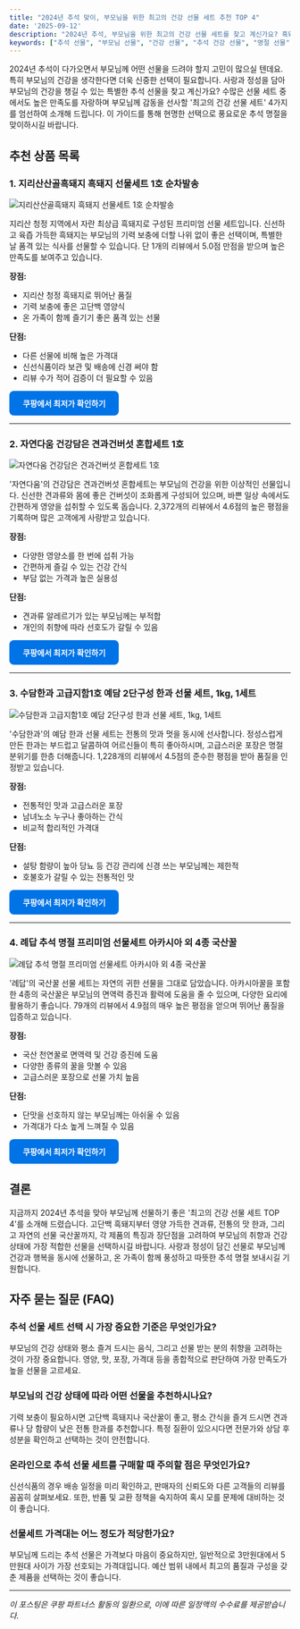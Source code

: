 ```yaml
---
title: "2024년 추석 맞이, 부모님을 위한 최고의 건강 선물 세트 추천 TOP 4"
date: '2025-09-12'
description: "2024년 추석, 부모님을 위한 최고의 건강 선물 세트를 찾고 계신가요? 흑돼지, 견과류, 한과, 국산꿀 등 부모님의 건강과 입맛을 모두 만족시킬 프리미엄 추석 선물 TOP 4를 추천합니다. 현명한 선택으로 행복한 명절을 준비하세요."
keywords: ["추석 선물", "부모님 선물", "건강 선물", "추석 건강 선물", "명절 선물", "추석 선물 세트", "부모님 추석 선물", "2024 추석", "효도 선물", "프리미엄 선물"]
---
```


2024년 추석이 다가오면서 부모님께 어떤 선물을 드려야 할지 고민이 많으실 텐데요. 특히 부모님의 건강을 생각한다면 더욱 신중한 선택이 필요합니다. 사랑과 정성을 담아 부모님의 건강을 챙길 수 있는 특별한 추석 선물을 찾고 계신가요? 수많은 선물 세트 중에서도 높은 만족도를 자랑하며 부모님께 감동을 선사할 '최고의 건강 선물 세트' 4가지를 엄선하여 소개해 드립니다. 이 가이드를 통해 현명한 선택으로 풍요로운 추석 명절을 맞이하시길 바랍니다.

## 추천 상품 목록


### 1. 지리산산골흑돼지 흑돼지 선물세트 1호 순차발송

![지리산산골흑돼지 흑돼지 선물세트 1호 순차발송](https://thumbnail.coupangcdn.com/thumbnails/remote/492x492ex/image/vendor_inventory/image_audit/advertiser/1752037607208/5cb33e0c-8feb-49b6-9335-6d1072d440c3.png)

지리산 청정 지역에서 자란 최상급 흑돼지로 구성된 프리미엄 선물 세트입니다. 신선하고 육즙 가득한 흑돼지는 부모님의 기력 보충에 더할 나위 없이 좋은 선택이며, 특별한 날 품격 있는 식사를 선물할 수 있습니다. 단 1개의 리뷰에서 5.0점 만점을 받으며 높은 만족도를 보여주고 있습니다.

**장점:**
- 지리산 청정 흑돼지로 뛰어난 품질
- 기력 보충에 좋은 고단백 영양식
- 온 가족이 함께 즐기기 좋은 품격 있는 선물

**단점:**
- 다른 선물에 비해 높은 가격대
- 신선식품이라 보관 및 배송에 신경 써야 함
- 리뷰 수가 적어 검증이 더 필요할 수 있음

<a href="https://link.coupang.com/a/cQokTX" target="_blank" rel="noopener sponsored" style="display:inline-block; background-color:#0073e6; color:white; font-weight:bold; padding: 12px 24px; border-radius: 8px; text-align:center; text-decoration: none;">쿠팡에서 최저가 확인하기</a>


---

### 2. 자연다움 건강담은 견과건버섯 혼합세트 1호

![자연다움 건강담은 견과건버섯 혼합세트 1호](https://thumbnail.coupangcdn.com/thumbnails/remote/492x492ex/image/vendor_inventory/6449/baf2a3523fefaeaddef982b8fa0431eb68d46ebdef67cf733a837f45bb34.jpg)

'자연다움'의 건강담은 견과건버섯 혼합세트는 부모님의 건강을 위한 이상적인 선물입니다. 신선한 견과류와 몸에 좋은 건버섯이 조화롭게 구성되어 있으며, 바쁜 일상 속에서도 간편하게 영양을 섭취할 수 있도록 돕습니다. 2,372개의 리뷰에서 4.6점의 높은 평점을 기록하며 많은 고객에게 사랑받고 있습니다.

**장점:**
- 다양한 영양소를 한 번에 섭취 가능
- 간편하게 즐길 수 있는 건강 간식
- 부담 없는 가격과 높은 실용성

**단점:**
- 견과류 알레르기가 있는 부모님께는 부적합
- 개인의 취향에 따라 선호도가 갈릴 수 있음

<a href="https://link.coupang.com/a/cQok5A" target="_blank" rel="noopener sponsored" style="display:inline-block; background-color:#0073e6; color:white; font-weight:bold; padding: 12px 24px; border-radius: 8px; text-align:center; text-decoration: none;">쿠팡에서 최저가 확인하기</a>


---

### 3. 수담한과 고급지함1호 예담 2단구성 한과 선물 세트, 1kg, 1세트

![수담한과 고급지함1호 예담 2단구성 한과 선물 세트, 1kg, 1세트](https://thumbnail.coupangcdn.com/thumbnails/remote/492x492ex/image/vendor_inventory/image_audit/prod/792b2ab9-d8c3-41fa-b62c-925b9d2df9ab_fixing_v2.png)

'수담한과'의 예담 한과 선물 세트는 전통의 맛과 멋을 동시에 선사합니다. 정성스럽게 만든 한과는 부드럽고 달콤하여 어르신들이 특히 좋아하시며, 고급스러운 포장은 명절 분위기를 한층 더해줍니다. 1,228개의 리뷰에서 4.5점의 준수한 평점을 받아 품질을 인정받고 있습니다.

**장점:**
- 전통적인 맛과 고급스러운 포장
- 남녀노소 누구나 좋아하는 간식
- 비교적 합리적인 가격대

**단점:**
- 설탕 함량이 높아 당뇨 등 건강 관리에 신경 쓰는 부모님께는 제한적
- 호불호가 갈릴 수 있는 전통적인 맛

<a href="https://link.coupang.com/a/cQolfS" target="_blank" rel="noopener sponsored" style="display:inline-block; background-color:#0073e6; color:white; font-weight:bold; padding: 12px 24px; border-radius: 8px; text-align:center; text-decoration: none;">쿠팡에서 최저가 확인하기</a>


---

### 4. 례답 추석 명절 프리미엄 선물세트 아카시아 외 4종 국산꿀

![례답 추석 명절 프리미엄 선물세트 아카시아 외 4종 국산꿀](https://thumbnail.coupangcdn.com/thumbnails/remote/492x492ex/image/vendor_inventory/7ed5/bef40f80de6a9e886792ca36d67143b547feceefff7b9e55b0e314125315.jpg)

'례답'의 국산꿀 선물 세트는 자연의 귀한 선물을 그대로 담았습니다. 아카시아꿀을 포함한 4종의 국산꿀은 부모님의 면역력 증진과 활력에 도움을 줄 수 있으며, 다양한 요리에 활용하기 좋습니다. 79개의 리뷰에서 4.9점의 매우 높은 평점을 얻으며 뛰어난 품질을 입증하고 있습니다.

**장점:**
- 국산 천연꿀로 면역력 및 건강 증진에 도움
- 다양한 종류의 꿀을 맛볼 수 있음
- 고급스러운 포장으로 선물 가치 높음

**단점:**
- 단맛을 선호하지 않는 부모님께는 아쉬울 수 있음
- 가격대가 다소 높게 느껴질 수 있음

<a href="https://link.coupang.com/a/cQolpx" target="_blank" rel="noopener sponsored" style="display:inline-block; background-color:#0073e6; color:white; font-weight:bold; padding: 12px 24px; border-radius: 8px; text-align:center; text-decoration: none;">쿠팡에서 최저가 확인하기</a>


## 결론

지금까지 2024년 추석을 맞아 부모님께 선물하기 좋은 '최고의 건강 선물 세트 TOP 4'를 소개해 드렸습니다. 고단백 흑돼지부터 영양 가득한 견과류, 전통의 맛 한과, 그리고 자연의 선물 국산꿀까지, 각 제품의 특징과 장단점을 고려하여 부모님의 취향과 건강 상태에 가장 적합한 선물을 선택하시길 바랍니다. 사랑과 정성이 담긴 선물로 부모님께 건강과 행복을 동시에 선물하고, 온 가족이 함께 풍성하고 따뜻한 추석 명절 보내시길 기원합니다.

## 자주 묻는 질문 (FAQ)


### 추석 선물 세트 선택 시 가장 중요한 기준은 무엇인가요?
부모님의 건강 상태와 평소 즐겨 드시는 음식, 그리고 선물 받는 분의 취향을 고려하는 것이 가장 중요합니다. 영양, 맛, 포장, 가격대 등을 종합적으로 판단하여 가장 만족도가 높을 선물을 고르세요.



### 부모님의 건강 상태에 따라 어떤 선물을 추천하시나요?
기력 보충이 필요하시면 고단백 흑돼지나 국산꿀이 좋고, 평소 간식을 즐겨 드시면 견과류나 당 함량이 낮은 전통 한과를 추천합니다. 특정 질환이 있으시다면 전문가와 상담 후 성분을 확인하고 선택하는 것이 안전합니다.



### 온라인으로 추석 선물 세트를 구매할 때 주의할 점은 무엇인가요?
신선식품의 경우 배송 일정을 미리 확인하고, 판매자의 신뢰도와 다른 고객들의 리뷰를 꼼꼼히 살펴보세요. 또한, 반품 및 교환 정책을 숙지하여 혹시 모를 문제에 대비하는 것이 좋습니다.



### 선물세트 가격대는 어느 정도가 적당한가요?
부모님께 드리는 추석 선물은 가격보다 마음이 중요하지만, 일반적으로 3만원대에서 5만원대 사이가 가장 선호되는 가격대입니다. 예산 범위 내에서 최고의 품질과 구성을 갖춘 제품을 선택하는 것이 좋습니다.


---


*이 포스팅은 쿠팡 파트너스 활동의 일환으로, 이에 따른 일정액의 수수료를 제공받습니다.*


<script type="application/ld+json">{"@context":"https://schema.org","@graph":[{"@type":"BlogPosting","headline":"2024년 추석 맞이, 부모님을 위한 최고의 건강 선물 세트 추천 TOP 4","description":"2024년 추석, 부모님을 위한 최고의 건강 선물 세트를 찾고 계신가요? 흑돼지, 견과류, 한과, 국산꿀 등 부모님의 건강과 입맛을 모두 만족시킬 프리미엄 추석 선물 TOP 4를 추천합니다. 현명한 선택으로 행복한 명절을 준비하세요.","image":"https://example.com/chuseok-main-gift.jpg","author":{"@type":"Person","name":"콘텐츠 전문가"},"publisher":{"@type":"Organization","name":"블로그 이름","logo":{"@type":"ImageObject","url":"https://example.com/logo.png"}},"datePublished":"2025-09-12","dateModified":"2025-09-12","review":[{"@type":"Review","author":{"@type":"Person","name":"콘텐츠 전문가"},"reviewRating":{"@type":"Rating","ratingValue":"5.0","bestRating":"5"},"reviewBody":"지리산 청정 흑돼지로 구성된 프리미엄 선물 세트입니다. 기력 보충에 좋은 고단백 영양식으로, 단 1개의 리뷰에서 5.0점 만점을 받았습니다.","itemReviewed":{"@type":"Product","name":"지리산산골흑돼지 흑돼지 선물세트 1호 순차발송","image":"https://example.com/jirisanpork.jpg","description":"지리산 청정 지역에서 자란 최상급 흑돼지로 구성된 프리미엄 선물 세트입니다. 신선하고 육즙 가득한 흑돼지는 부모님의 기력 보충에 더할 나위 없이 좋은 선택입니다.","brand":{"@type":"Brand","name":"지리산산골흑돼지"},"offers":{"@type":"Offer","priceCurrency":"KRW","price":"44900","availability":"https://schema.org/InStock"},"aggregateRating":{"@type":"AggregateRating","ratingValue":"5.0","ratingCount":"1"}}},{"@type":"Review","author":{"@type":"Person","name":"콘텐츠 전문가"},"reviewRating":{"@type":"Rating","ratingValue":"4.6","bestRating":"5"},"reviewBody":"자연다움의 건강담은 견과건버섯 혼합세트는 다양한 영양소를 간편하게 섭취할 수 있는 실용적인 선물입니다. 2,372개의 리뷰에서 4.6점의 높은 평점을 기록했습니다.","itemReviewed":{"@type":"Product","name":"자연다움 건강담은 견과건버섯 혼합세트 1호","image":"https://example.com/naturalnuts.jpg","description":"신선한 견과류와 몸에 좋은 건버섯이 조화롭게 구성되어 있으며, 바쁜 일상 속에서도 간편하게 영양을 섭취할 수 있도록 돕습니다.","brand":{"@type":"Brand","name":"자연다움"},"offers":{"@type":"Offer","priceCurrency":"KRW","price":"32900","availability":"https://schema.org/InStock"},"aggregateRating":{"@type":"AggregateRating","ratingValue":"4.6","ratingCount":"2372"}}},{"@type":"Review","author":{"@type":"Person","name":"콘텐츠 전문가"},"reviewRating":{"@type":"Rating","ratingValue":"4.5","bestRating":"5"},"reviewBody":"수담한과의 예담 한과 선물 세트는 전통의 맛과 멋을 동시에 선사합니다. 1,228개의 리뷰에서 4.5점의 준수한 평점을 받아 품질을 인정받고 있습니다.","itemReviewed":{"@type":"Product","name":"수담한과 고급지함1호 예담 2단구성 한과 선물 세트, 1kg, 1세트","image":"https://example.com/sudamhangwa.jpg","description":"정성스럽게 만든 한과는 부드럽고 달콤하여 어르신들이 특히 좋아하시며, 고급스러운 포장은 명절 분위기를 한층 더해줍니다.","brand":{"@type":"Brand","name":"수담한과"},"offers":{"@type":"Offer","priceCurrency":"KRW","price":"19510","availability":"https://schema.org/InStock"},"aggregateRating":{"@type":"AggregateRating","ratingValue":"4.5","ratingCount":"1228"}}},{"@type":"Review","author":{"@type":"Person","name":"콘텐츠 전문가"},"reviewRating":{"@type":"Rating","ratingValue":"4.9","bestRating":"5"},"reviewBody":"례답의 국산꿀 선물 세트는 자연의 귀한 선물을 그대로 담았습니다. 79개의 리뷰에서 4.9점의 매우 높은 평점을 얻으며 뛰어난 품질을 입증하고 있습니다.","itemReviewed":{"@type":"Product","name":"례답 추석 명절 프리미엄 선물세트 아카시아 외 4종 국산꿀","image":"https://example.com/ryeapihoney.jpg","description":"아카시아꿀을 포함한 4종의 국산꿀은 부모님의 면역력 증진과 활력에 도움을 줄 수 있으며, 다양한 요리에 활용하기 좋습니다.","brand":{"@type":"Brand","name":"례답"},"offers":{"@type":"Offer","priceCurrency":"KRW","price":"35000","availability":"https://schema.org/InStock"},"aggregateRating":{"@type":"AggregateRating","ratingValue":"4.9","ratingCount":"79"}}}]}},{"@type":"FAQPage","mainEntity":[{"@type":"Question","name":"추석 선물 세트 선택 시 가장 중요한 기준은 무엇인가요?","acceptedAnswer":{"@type":"Answer","text":"부모님의 건강 상태와 평소 즐겨 드시는 음식, 그리고 선물 받는 분의 취향을 고려하는 것이 가장 중요합니다. 영양, 맛, 포장, 가격대 등을 종합적으로 판단하여 가장 만족도가 높을 선물을 고르세요."}},{"@type":"Question","name":"부모님의 건강 상태에 따라 어떤 선물을 추천하시나요?","acceptedAnswer":{"@type":"Answer","text":"기력 보충이 필요하시면 고단백 흑돼지나 국산꿀이 좋고, 평소 간식을 즐겨 드시면 견과류나 당 함량이 낮은 전통 한과를 추천합니다. 특정 질환이 있으시다면 전문가와 상담 후 성분을 확인하고 선택하는 것이 안전합니다."}},{"@type":"Question","name":"온라인으로 추석 선물 세트를 구매할 때 주의할 점은 무엇인가요?","acceptedAnswer":{"@type":"Answer","text":"신선식품의 경우 배송 일정을 미리 확인하고, 판매자의 신뢰도와 다른 고객들의 리뷰를 꼼꼼히 살펴보세요. 또한, 반품 및 교환 정책을 숙지하여 혹시 모를 문제에 대비하는 것이 좋습니다."}},{"@type":"Question","name":"선물세트 가격대는 어느 정도가 적당한가요?","acceptedAnswer":{"@type":"Answer","text":"부모님께 드리는 추석 선물은 가격보다 마음이 중요하지만, 일반적으로 3만원대에서 5만원대 사이가 가장 선호되는 가격대입니다. 예산 범위 내에서 최고의 품질과 구성을 갖춘 제품을 선택하는 것이 좋습니다."}}]}]}えば}```</script>

